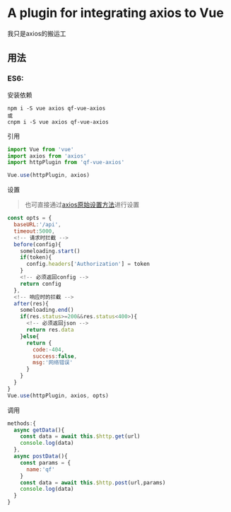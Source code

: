 # A plugin for integrating axios to Vue
我只是axios的搬运工

## 用法
### ES6:
安装依赖
```
npm i -S vue axios qf-vue-axios
或
cnpm i -S vue axios qf-vue-axios
```
引用
``` javascript
import Vue from 'vue'
import axios from 'axios'
import httpPlugin from 'qf-vue-axios'

Vue.use(httpPlugin, axios)
```
设置
>也可直接通过[axios原始设置方法](https://github.com/axios/axios)进行设置
``` javascript
const opts = {
  baseURL:'/api',
  timeout:5000,
  <!-- 请求时拦截 -->
  before(config){
    someloading.start()
    if(token){
      config.headers['Authorization'] = token
    }
    <!-- 必须返回config -->
    return config
  },
  <!-- 响应时的拦截 -->
  after(res){
    someloading.end()
    if(res.status>=200&&res.status<400>){
      <!-- 必须返回json -->
      return res.data
    }else{
      return {
        code:-404,
        success:false,
        msg:'网络错误'
      }
    }
  }
}
Vue.use(httpPlugin, axios, opts)
```
调用
``` javascript
methods:{
  async getData(){
    const data = await this.$http.get(url)
    console.log(data)
  },
  async postData(){
    const params = {
      name:'qf'
    }
    const data = await this.$http.post(url,params)
    console.log(data)
  }
}

```

